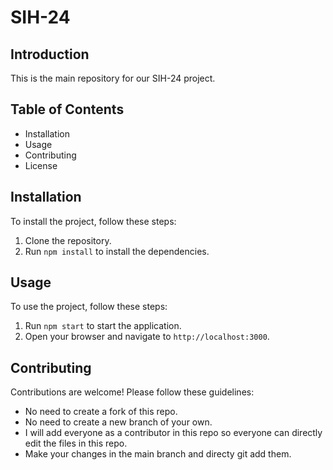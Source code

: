 # SIH-24

## Introduction

This is the main repository for our SIH-24 project.

## Table of Contents

- Installation
- Usage
- Contributing
- License

## Installation

To install the project, follow these steps:

1. Clone the repository.
2. Run `npm install` to install the dependencies.

## Usage

To use the project, follow these steps:

1. Run `npm start` to start the application.
2. Open your browser and navigate to `http://localhost:3000`.

## Contributing

Contributions are welcome! Please follow these guidelines:

- No need to create a fork of this repo.
- No need to create a new branch of your own.
- I will add everyone as a contributor in this repo so everyone can directly edit the files in this repo.
- Make your changes in the main branch and directy git add them.
